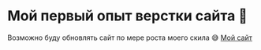 # Мой первый опыт верстки сайта :grimacing:
Возможно буду обновлять сайт по мере роста моего скила :sweat_smile:
[Мой сайт](https://alamymoon.github.io/First_Site_Layout/)
